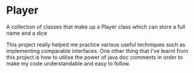 # Player
A collection of classes that make up a Player class which can store a full name and a dice 

This project really helped me practice various useful techniques such as implementing comparable interfaces. One other 
thing that I've learnt from this project is how to utilise the power of java doc comments in order to make my code
understandable and easy to follow.
